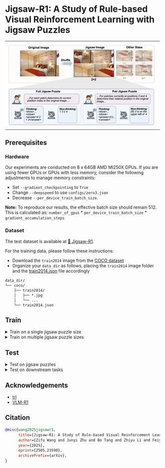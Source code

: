 # Jigsaw-R1: A Study of Rule-based Visual Reinforcement Learning with Jigsaw Puzzles

<table>
 <tr>
  <td width="100%">
   <img src="jigsaw.png" alt="">
  </td>
 </tr>
</table>

## Prerequisites
### Hardware
Our experiments are conducted on 8 x 64GB AMD MI250X GPUs. If you are using fewer GPUs or GPUs with less memory, consider the following adjustments to manage memory constraints:
- Set `--gradient_checkpointing` to `True`
- Change `--deepspeed` to use `configs/zero3.json`
- Decrease `--per_device_train_batch_size`.

**Note:** To reproduce our results, the effective batch size should remain 512. This is calculated as: `number_of_gpus` * `per_device_train_batch_size` * `gradient_accumulation_steps`

### Dataset
The test dataset is available at [🤗 Jigsaw-R1](https://huggingface.co/jigsaw-r1).

For the training data, please follow these instructions:
* Download the `train2014` image from the [COCO dataset](http://images.cocodataset.org/zips/train2014.zip)
* Organize your `data_dir` as follows, placing the `train2014` image folder and the [train2014.json](data/train2014.json) file accordingly
```
data_dir/
└── coco/
    ├── train2014/
    │   ├── *.jpg
    │   └── ...
    └── train2014.json
```

## Train
<details>
<summary>Train on a single jigsaw puzzle size</summary>
This script demonstrates how to train Qwen2.5-VL-3B (non-thinking) on a single jigsaw puzzle size (i.e., 2x1).

```bash
python -m torch.distributed.run \
  --nnodes="1" \
  --nproc_per_node="8" \
  --node_rank="0" \
  --master_addr="127.0.0.1" \
  --master_port="12346" \
  grpo.py \
  --data_dir $DATA_DIR \
  --output_dir $OUTPUT_DIR \
  --deepspeed configs/zero2.json \
  --model_name_or_path Qwen/Qwen2.5-VL-3B-Instruct \
  --instruct_model \
  --dataset_name coco \
  --m 2 2 \
  --n 1 1 \
  --stage 99999999 99999999 \
  --question_type "pair" \
  --no-think \
  --num_generations 8 \
  --per_device_train_batch_size 4 \
  --gradient_accumulation_steps 16 \
  --logging_steps 1 \
  --bf16 \
  --report_to wandb \
  --gradient_checkpointing false \
  --attn_implementation flash_attention_2 \
  --max_steps 2000 \
  --run_name $RUN_NAME \
  --save_steps 200
```
</details>

<details>
<summary>Train on multiple jigsaw puzzle sizes</summary>
The following script demonstrates training Qwen2.5-VL-3B (non-thinking) in a curriculum learning setting. It first trains on 3x1 jigsaw puzzles for 1,000 steps and then continues training on 4x1 jigsaw puzzles for an additional 1,000 steps.

**Note:** One training step processes 64 unique prompts.

```bash
python -m torch.distributed.run \
  --nnodes="1" \
  --nproc_per_node="8" \
  --node_rank="0" \
  --master_addr="127.0.0.1" \
  --master_port="12346" \
  grpo.py \
  --data_dir $DATA_DIR \
  --output_dir $OUTPUT_DIR \
  --deepspeed configs/zero2.json \
  --model_name_or_path Qwen/Qwen2.5-VL-3B-Instruct \
  --instruct_model \
  --dataset_name coco \
  --m 3 4 \
  --n 1 1 \
  --stage 64000 99999999 \
  --question_type "pair" \
  --no-think \
  --num_generations 8 \
  --per_device_train_batch_size 4 \
  --gradient_accumulation_steps 16 \
  --logging_steps 1 \
  --bf16 \
  --report_to wandb \
  --gradient_checkpointing false \
  --attn_implementation flash_attention_2 \
  --max_steps 2000 \
  --run_name $RUN_NAME \
  --save_steps 200
```
</details>

## Test
<details>
<summary>Test on jigsaw puzzles</summary>
Use this script to evaluate a model on jigsaw puzzle tasks.

```bash
python test.py \
  --model_path $MODEL_PATH \
  --no-think \
  --dataset_name "coco" \
  --dataset_split "test" \
  --output_dir $OUTPUT_DIR \
  --jigsaw \
  --m 2 \
  --n 1 \
  --question_type "pair"
```
</details>

<details>
<summary>Test on downstream tasks</summary>
Use this script to evaluate a model on  downstream tasks.

```bash
python test.py \
  --model_path $MODEL_PATH \
  --no-think \
  --dataset_name "cv_bench" \
  --dataset_split "test" \
  --no-jigsaw
```
</details>

## Acknowledgements
* [trl](https://github.com/huggingface/trl)
* [VLM-R1](https://github.com/om-ai-lab/VLM-R1)

## Citation
```BibTeX
@misc{wang2025jigsawr1,
      title={Jigsaw-R1: A Study of Rule-based Visual Reinforcement Learning with Jigsaw Puzzles}, 
      author={Zifu Wang and Junyi Zhu and Bo Tang and Zhiyu Li and Feiyu Xiong and Jiaqian Yu and Matthew B. Blaschko},
      year={2025},
      eprint={2505.23590},
      archivePrefix={arXiv},
}
```

